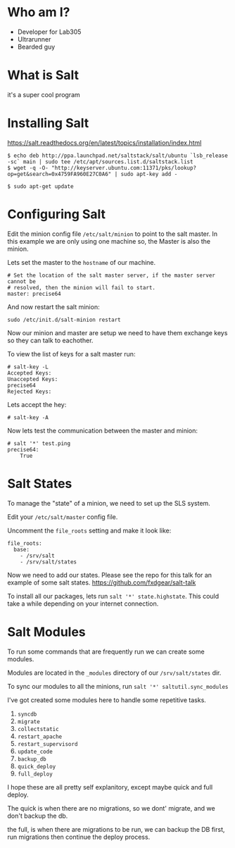 # Who am I?

* Developer for Lab305
* Ultrarunner
* Bearded guy

# What is Salt

it's a super cool program

# Installing Salt

https://salt.readthedocs.org/en/latest/topics/installation/index.html

```
$ echo deb http://ppa.launchpad.net/saltstack/salt/ubuntu `lsb_release -sc` main | sudo tee /etc/apt/sources.list.d/saltstack.list
$ wget -q -O- "http://keyserver.ubuntu.com:11371/pks/lookup?op=get&search=0x4759FA960E27C0A6" | sudo apt-key add -

$ sudo apt-get update
```

# Configuring Salt

Edit the minion config file ``/etc/salt/minion`` to point to the salt master. In this example we are only using one machine so, the Master is also the minion.

Lets set the master to the ``hostname`` of our machine.

```
# Set the location of the salt master server, if the master server cannot be
# resolved, then the minion will fail to start.
master: precise64
```

And now restart the salt minion:

```
sudo /etc/init.d/salt-minion restart
```

Now our minion and master are setup we need to have them exchange keys so they can talk to eachother.

To view the list of keys for a salt master run:

```
# salt-key -L
Accepted Keys:
Unaccepted Keys:
precise64
Rejected Keys:
```

Lets accept the hey:

```
# salt-key -A
```

Now lets test the communication between the master and minion:

```
# salt '*' test.ping
precise64:
    True
```

# Salt States

To manage the "state" of a minion, we need to set up the SLS system.

Edit your ``/etc/salt/master`` config file.

Uncomment the ``file_roots`` setting and make it look like:

```
file_roots:
  base:
    - /srv/salt
    - /srv/salt/states
```

Now we need to add our states. Please see the repo for this talk for an example of some salt states. https://github.com/fxdgear/salt-talk

To install all our packages, lets run ``salt '*' state.highstate``. This could take a while depending on your internet connection.

# Salt Modules

To run some commands that are frequently run we can create some modules.

Modules are located in the ``_modules`` directory of our ``/srv/salt/states`` dir.

To sync our modules to all the minions, run ``salt '*' saltutil.sync_modules``

I've got created some modules here to handle some repetitive tasks.

1. ``syncdb``
2. ``migrate``
3. ``collectstatic``
4. ``restart_apache``
5. ``restart_supervisord``
6. ``update_code``
7. ``backup_db``
8. ``quick_deploy``
9. ``full_deploy``

I hope these are all pretty self explanitory, except maybe quick and full deploy.

The quick is when there are no migrations, so we dont' migrate, and we don't backup the db.

the full, is when there are migrations to be run, we can backup the DB first, run migrations then continue the deploy process.



